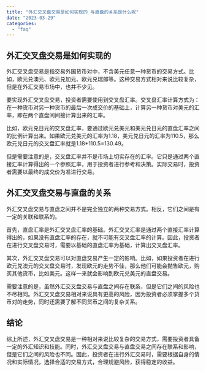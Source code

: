 ```yaml
---
title: "外汇交叉盘交易是如何实现的 与直盘的关系是什么呢"
date: "2023-03-29"
categories: 
  - "faq"
---
```


## 外汇交叉盘交易是如何实现的

外汇交叉盘交易是指交易外国货币对中，不含美元任意一种货币的交易方式。比如，欧元兑澳元、欧元兑加元、欧元兑瑞郎等。这种交易方式相对来说比较复杂，但是在外汇交易市场中，也并不少见。

要实现外汇交叉盘交易，投资者需要使用到交叉盘汇率。交叉盘汇率计算方式为：在一种货币对另一种货币的最后一次成交价的基础上，计算另一种货币对美元的汇率，即在两个直盘间间接计算出来的汇率。

比如，欧元兑日元的交叉盘汇率，要通过欧元兑美元和美元兑日元的直盘汇率之间的比例计算出来。如果欧元兑美元的汇率为1.18，美元兑日元的汇率为110.5，那么欧元兑日元的交叉盘汇率就是1.18\*110.5=130.49。

但是需要注意的是，交叉盘汇率并不是市场上切实存在的汇率。它只是通过两个直接汇率计算得出的一个参照汇率，用于投资者进行参考和决策。实际交易时，投资者需要以最终的成交价为准进行交易。

## 外汇交叉盘交易与直盘的关系

外汇交叉盘交易与直盘之间并不是完全独立的两种交易方式。相反，它们之间是有一定的关联和联系的。

首先，直盘汇率是外汇交叉盘汇率的基础。外汇交叉汇率是通过两个直接汇率计算得出的，如果没有直盘汇率的存在，就不可能有交叉盘汇率的计算。因此，投资者在进行交叉盘交易时，需要以基础的直盘汇率为基础，计算出交叉盘汇率。

其次，外汇交叉盘交易可以对直盘交易产生一定的影响。比如，如果投资者在进行欧元兑澳元的交叉盘交易时，发现欧元的走势不佳，那么他们可能会抛售欧元，购买其他货币，比如美元。这样一来就会影响到欧元兑美元的直盘交易。

需要注意的是，虽然外汇交叉盘交易与直盘之间存在联系，但是它们之间的风险也不尽相同。外汇交叉盘交易相对来说具有更高的风险，因为投资者必须掌握多个货币对的走势，同时还需要了解不同货币之间的复杂关系。

## 结论

综上所述，外汇交叉盘交易是一种相对来说比较复杂的交易方式，需要投资者具备一定的外汇知识和技能。同时，外汇交叉盘交易与直盘交易之间存在联系和影响，但是它们之间的风险也不同。因此，投资者在进行外汇交易时，需要根据自身的情况和实际情况，选择合适的交易方式，合理规避风险，获得稳定的收益。
